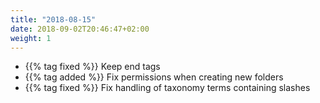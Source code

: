 ```yaml
---
title: "2018-08-15"
date: 2018-09-02T20:46:47+02:00
weight: 1
---
```


- {{% tag fixed %}} Keep end tags
- {{% tag added %}} Fix permissions when creating new folders
- {{% tag fixed %}} Fix handling of taxonomy terms containing slashes
